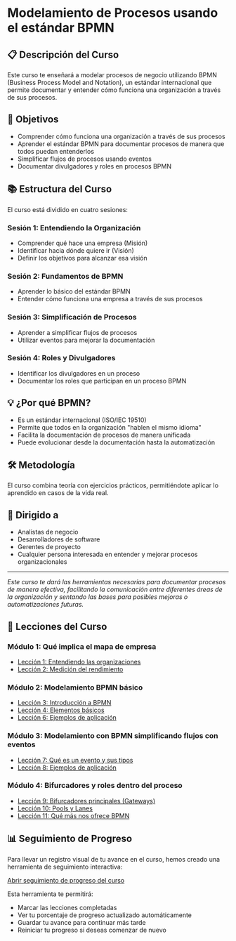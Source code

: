 
# Modelamiento de Procesos usando el estándar BPMN

## 📋 Descripción del Curso

Este curso te enseñará a modelar procesos de negocio utilizando BPMN (Business Process Model and Notation), un estándar internacional que permite documentar y entender cómo funciona una organización a través de sus procesos.

## 🎯 Objetivos

- Comprender cómo funciona una organización a través de sus procesos
- Aprender el estándar BPMN para documentar procesos de manera que todos puedan entenderlos
- Simplificar flujos de procesos usando eventos
- Documentar divulgadores y roles en procesos BPMN

## 📚 Estructura del Curso

El curso está dividido en cuatro sesiones:

### Sesión 1: Entendiendo la Organización
- Comprender qué hace una empresa (Misión)
- Identificar hacia dónde quiere ir (Visión)
- Definir los objetivos para alcanzar esa visión

### Sesión 2: Fundamentos de BPMN
- Aprender lo básico del estándar BPMN
- Entender cómo funciona una empresa a través de sus procesos

### Sesión 3: Simplificación de Procesos
- Aprender a simplificar flujos de procesos
- Utilizar eventos para mejorar la documentación

### Sesión 4: Roles y Divulgadores
- Identificar los divulgadores en un proceso
- Documentar los roles que participan en un proceso BPMN

## 💡 ¿Por qué BPMN?

- Es un estándar internacional (ISO/IEC 19510)
- Permite que todos en la organización "hablen el mismo idioma"
- Facilita la documentación de procesos de manera unificada
- Puede evolucionar desde la documentación hasta la automatización

## 🛠️ Metodología

El curso combina teoría con ejercicios prácticos, permitiéndote aplicar lo aprendido en casos de la vida real.

## 👥 Dirigido a

- Analistas de negocio
- Desarrolladores de software
- Gerentes de proyecto
- Cualquier persona interesada en entender y mejorar procesos organizacionales

---

*Este curso te dará las herramientas necesarias para documentar procesos de manera efectiva, facilitando la comunicación entre diferentes áreas de la organización y sentando las bases para posibles mejoras o automatizaciones futuras.*

## 📝 Lecciones del Curso

### Módulo 1: Qué implica el mapa de empresa
- [Lección 1: Entendiendo las organizaciones](01-que-implica-mapa-empresa/01-entendiendo-las-organizaciones.md)
- [Lección 2: Medición del rendimiento](01-que-implica-mapa-empresa/02-medidicion-del-rendimiento.md)

### Módulo 2: Modelamiento BPMN básico
- [Lección 3: Introducción a BPMN](02-modelamiento-bpmn-basico/03-introduccion-bpmn.md)
- [Lección 4: Elementos básicos](02-modelamiento-bpmn-basico/04-elementos-basicos.md)
- [Lección 6: Ejemplos de aplicación](02-modelamiento-bpmn-basico/06-ejemplos-de-aplicacion.md)

### Módulo 3: Modelamiento con BPMN simplificando flujos con eventos
- [Lección 7: Qué es un evento y sus tipos](03-modelamiento-con-bpmn-simplificando-flujos-con-eventos/07-que-es-evento-y-sus-tipos.md)
- [Lección 8: Ejemplos de aplicación](03-modelamiento-con-bpmn-simplificando-flujos-con-eventos/08-ejemplos-de-aplicacion.md)

### Módulo 4: Bifurcadores y roles dentro del proceso
- [Lección 9: Bifurcadores principales (Gateways)](4-bifurcadores-y-roles-dentro-proceso/09-bifurcadores-ppales-gateways.md)
- [Lección 10: Pools y Lanes](4-bifurcadores-y-roles-dentro-proceso/10-pools-y-lanes.md)
- [Lección 11: Qué más nos ofrece BPMN](4-bifurcadores-y-roles-dentro-proceso/11-que-mas-nos-ofrece-bpmn.md)

## 📊 Seguimiento de Progreso

Para llevar un registro visual de tu avance en el curso, hemos creado una herramienta de seguimiento interactiva:

[Abrir seguimiento de progreso del curso](progress-tracker.html) 

Esta herramienta te permitirá:
- Marcar las lecciones completadas
- Ver tu porcentaje de progreso actualizado automáticamente
- Guardar tu avance para continuar más tarde
- Reiniciar tu progreso si deseas comenzar de nuevo
